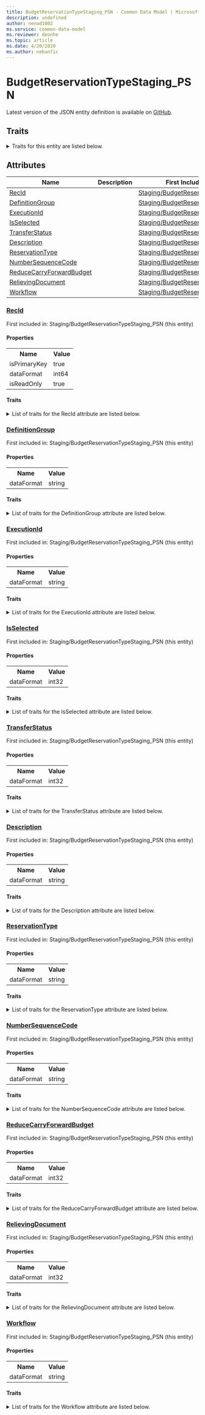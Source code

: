 ```yaml
---
title: BudgetReservationTypeStaging_PSN - Common Data Model | Microsoft Docs
description: undefined
author: nenad1002
ms.service: common-data-model
ms.reviewer: deonhe
ms.topic: article
ms.date: 4/20/2020
ms.author: nebanfic
---
```


# BudgetReservationTypeStaging_PSN

  
 Latest version of the JSON entity definition is available on <a href="https://github.com/Microsoft/CDM/tree/master/schemaDocuments/core/operationsCommon/Tables/Finance/Budget/Staging/BudgetReservationTypeStaging_PSN.cdm.json" target="_blank">GitHub</a>.  

## Traits

<details>
<summary>Traits for this entity are listed below.  
</summary>

**is.identifiedBy**  
  names a specifc identity attribute to use with an entity  <table><tr><th>Parameter</th><th>Value</th><th>Data type</th><th>Explanation</th></tr><tr><td>attribute</td><td>[BudgetReservationTypeStaging_PSN/(resolvedAttributes)/RecId](#RecId)</td><td>attribute</td><td></td></tr></table>

**is.CDM.entityVersion**  
  <table><tr><th>Parameter</th><th>Value</th><th>Data type</th><th>Explanation</th></tr><tr><td>versionNumber</td><td>"1.0.0"</td><td>string</td><td>semantic version number of the entity</td></tr></table>

**is.application.releaseVersion**  
  <table><tr><th>Parameter</th><th>Value</th><th>Data type</th><th>Explanation</th></tr><tr><td>releaseVersion</td><td>"10.0.13.0"</td><td>string</td><td>semantic version number of the application introducing this entity</td></tr></table>

</details>

## Attributes

|Name|Description|First Included in Instance|
|---|---|---|
|[RecId](#RecId)||<a href="BudgetReservationTypeStaging_PSN.md" target="_blank">Staging/BudgetReservationTypeStaging_PSN</a>|
|[DefinitionGroup](#DefinitionGroup)||<a href="BudgetReservationTypeStaging_PSN.md" target="_blank">Staging/BudgetReservationTypeStaging_PSN</a>|
|[ExecutionId](#ExecutionId)||<a href="BudgetReservationTypeStaging_PSN.md" target="_blank">Staging/BudgetReservationTypeStaging_PSN</a>|
|[IsSelected](#IsSelected)||<a href="BudgetReservationTypeStaging_PSN.md" target="_blank">Staging/BudgetReservationTypeStaging_PSN</a>|
|[TransferStatus](#TransferStatus)||<a href="BudgetReservationTypeStaging_PSN.md" target="_blank">Staging/BudgetReservationTypeStaging_PSN</a>|
|[Description](#Description)||<a href="BudgetReservationTypeStaging_PSN.md" target="_blank">Staging/BudgetReservationTypeStaging_PSN</a>|
|[ReservationType](#ReservationType)||<a href="BudgetReservationTypeStaging_PSN.md" target="_blank">Staging/BudgetReservationTypeStaging_PSN</a>|
|[NumberSequenceCode](#NumberSequenceCode)||<a href="BudgetReservationTypeStaging_PSN.md" target="_blank">Staging/BudgetReservationTypeStaging_PSN</a>|
|[ReduceCarryForwardBudget](#ReduceCarryForwardBudget)||<a href="BudgetReservationTypeStaging_PSN.md" target="_blank">Staging/BudgetReservationTypeStaging_PSN</a>|
|[RelievingDocument](#RelievingDocument)||<a href="BudgetReservationTypeStaging_PSN.md" target="_blank">Staging/BudgetReservationTypeStaging_PSN</a>|
|[Workflow](#Workflow)||<a href="BudgetReservationTypeStaging_PSN.md" target="_blank">Staging/BudgetReservationTypeStaging_PSN</a>|

### <a href=#RecId name="RecId">RecId</a>

First included in: Staging/BudgetReservationTypeStaging_PSN (this entity)  

#### Properties

<table><tr><th>Name</th><th>Value</th></tr><tr><td>isPrimaryKey</td><td>true</td></tr><tr><td>dataFormat</td><td>int64</td></tr><tr><td>isReadOnly</td><td>true</td></tr></table>

#### Traits

<details>
<summary>List of traits for the RecId attribute are listed below.</summary>

**is.dataFormat.integer**  
**is.dataFormat.big**  
**is.identifiedBy**  
names a specifc identity attribute to use with an entity  <table><tr><th>Parameter</th><th>Value</th><th>Data type</th><th>Explanation</th></tr><tr><td>attribute</td><td>[BudgetReservationTypeStaging_PSN/(resolvedAttributes)/RecId](#RecId)</td><td>attribute</td><td></td></tr></table>

**is.readOnly**  
**is.dataFormat.integer**  
**is.dataFormat.big**  
</details>

### <a href=#DefinitionGroup name="DefinitionGroup">DefinitionGroup</a>

First included in: Staging/BudgetReservationTypeStaging_PSN (this entity)  

#### Properties

<table><tr><th>Name</th><th>Value</th></tr><tr><td>dataFormat</td><td>string</td></tr></table>

#### Traits

<details>
<summary>List of traits for the DefinitionGroup attribute are listed below.</summary>

**is.dataFormat.character**  
**is.dataFormat.big**  
**is.dataFormat.array**  
**is.dataFormat.character**  
**is.dataFormat.array**  
</details>

### <a href=#ExecutionId name="ExecutionId">ExecutionId</a>

First included in: Staging/BudgetReservationTypeStaging_PSN (this entity)  

#### Properties

<table><tr><th>Name</th><th>Value</th></tr><tr><td>dataFormat</td><td>string</td></tr></table>

#### Traits

<details>
<summary>List of traits for the ExecutionId attribute are listed below.</summary>

**is.dataFormat.character**  
**is.dataFormat.big**  
**is.dataFormat.array**  
**is.dataFormat.character**  
**is.dataFormat.array**  
</details>

### <a href=#IsSelected name="IsSelected">IsSelected</a>

First included in: Staging/BudgetReservationTypeStaging_PSN (this entity)  

#### Properties

<table><tr><th>Name</th><th>Value</th></tr><tr><td>dataFormat</td><td>int32</td></tr></table>

#### Traits

<details>
<summary>List of traits for the IsSelected attribute are listed below.</summary>

**is.dataFormat.integer**  
**is.dataFormat.integer**  
</details>

### <a href=#TransferStatus name="TransferStatus">TransferStatus</a>

First included in: Staging/BudgetReservationTypeStaging_PSN (this entity)  

#### Properties

<table><tr><th>Name</th><th>Value</th></tr><tr><td>dataFormat</td><td>int32</td></tr></table>

#### Traits

<details>
<summary>List of traits for the TransferStatus attribute are listed below.</summary>

**is.dataFormat.integer**  
**is.dataFormat.integer**  
</details>

### <a href=#Description name="Description">Description</a>

First included in: Staging/BudgetReservationTypeStaging_PSN (this entity)  

#### Properties

<table><tr><th>Name</th><th>Value</th></tr><tr><td>dataFormat</td><td>string</td></tr></table>

#### Traits

<details>
<summary>List of traits for the Description attribute are listed below.</summary>

**is.dataFormat.character**  
**is.dataFormat.big**  
**is.dataFormat.array**  
**is.dataFormat.character**  
**is.dataFormat.array**  
</details>

### <a href=#ReservationType name="ReservationType">ReservationType</a>

First included in: Staging/BudgetReservationTypeStaging_PSN (this entity)  

#### Properties

<table><tr><th>Name</th><th>Value</th></tr><tr><td>dataFormat</td><td>string</td></tr></table>

#### Traits

<details>
<summary>List of traits for the ReservationType attribute are listed below.</summary>

**is.dataFormat.character**  
**is.dataFormat.big**  
**is.dataFormat.array**  
**is.dataFormat.character**  
**is.dataFormat.array**  
</details>

### <a href=#NumberSequenceCode name="NumberSequenceCode">NumberSequenceCode</a>

First included in: Staging/BudgetReservationTypeStaging_PSN (this entity)  

#### Properties

<table><tr><th>Name</th><th>Value</th></tr><tr><td>dataFormat</td><td>string</td></tr></table>

#### Traits

<details>
<summary>List of traits for the NumberSequenceCode attribute are listed below.</summary>

**is.dataFormat.character**  
**is.dataFormat.big**  
**is.dataFormat.array**  
**is.dataFormat.character**  
**is.dataFormat.array**  
</details>

### <a href=#ReduceCarryForwardBudget name="ReduceCarryForwardBudget">ReduceCarryForwardBudget</a>

First included in: Staging/BudgetReservationTypeStaging_PSN (this entity)  

#### Properties

<table><tr><th>Name</th><th>Value</th></tr><tr><td>dataFormat</td><td>int32</td></tr></table>

#### Traits

<details>
<summary>List of traits for the ReduceCarryForwardBudget attribute are listed below.</summary>

**is.dataFormat.integer**  
**is.dataFormat.integer**  
</details>

### <a href=#RelievingDocument name="RelievingDocument">RelievingDocument</a>

First included in: Staging/BudgetReservationTypeStaging_PSN (this entity)  

#### Properties

<table><tr><th>Name</th><th>Value</th></tr><tr><td>dataFormat</td><td>int32</td></tr></table>

#### Traits

<details>
<summary>List of traits for the RelievingDocument attribute are listed below.</summary>

**is.dataFormat.integer**  
**is.dataFormat.integer**  
</details>

### <a href=#Workflow name="Workflow">Workflow</a>

First included in: Staging/BudgetReservationTypeStaging_PSN (this entity)  

#### Properties

<table><tr><th>Name</th><th>Value</th></tr><tr><td>dataFormat</td><td>string</td></tr></table>

#### Traits

<details>
<summary>List of traits for the Workflow attribute are listed below.</summary>

**is.dataFormat.character**  
**is.dataFormat.big**  
**is.dataFormat.array**  
**is.dataFormat.character**  
**is.dataFormat.array**  
</details>
